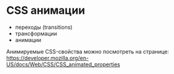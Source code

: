 # CSS анимации

- переходы (transitions)
- трансформации
- анимации

Анимируемые CSS-свойства можно посмотреть на странице: https://developer.mozilla.org/en-US/docs/Web/CSS/CSS_animated_properties
